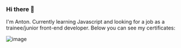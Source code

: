 ### Hi there 👋

I'm Anton. Currently learning Javascript and looking for a job as a trainee/junior front-end developer. Below you can see my certificates:

![image](https://user-images.githubusercontent.com/26392646/130804455-251ee6fb-b59f-42e3-8154-b733506b164f.png)

<!--
**ANprogw/ANprogw** is a ✨ _special_ ✨ repository because its `README.md` (this file) appears on your GitHub profile.

Here are some ideas to get you started:

- 🔭 I’m currently working on ...
- 🌱 I’m currently learning ...
- 👯 I’m looking to collaborate on ...
- 🤔 I’m looking for help with ...
- 💬 Ask me about ...
- 📫 How to reach me: ...
- 😄 Pronouns: ...
- ⚡ Fun fact: ...
-->
